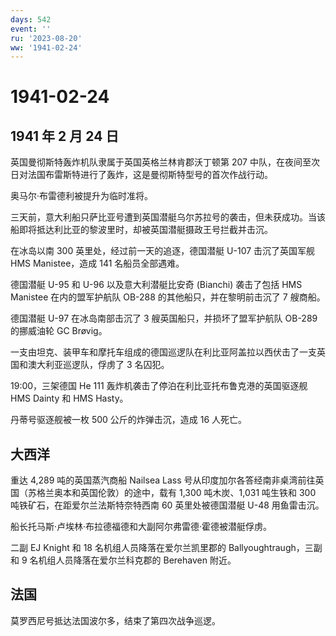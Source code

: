 ```yaml
---
days: 542
event: ''
ru: '2023-08-20'
ww: '1941-02-24'
---
```


# 1941-02-24

## 1941 年 2 月 24 日

英国曼彻斯特轰炸机队隶属于英国英格兰林肯郡沃丁顿第 207
中队，在夜间至次日对法国布雷斯特进行了轰炸，这是曼彻斯特型号的首次作战行动。

奥马尔·布雷德利被提升为临时准将。

三天前，意大利船只萨比亚号遭到英国潜艇乌尔苏拉号的袭击，但未获成功。当该船即将抵达利比亚的黎波里时，却被英国潜艇摄政王号拦截并击沉。

在冰岛以南 300 英里处，经过前一天的追逐，德国潜艇 U-107 击沉了英国军舰
HMS Manistee，造成 141 名船员全部遇难。

德国潜艇 U-95 和 U-96 以及意大利潜艇比安奇 (Bianchi) 袭击了包括 HMS
Manistee 在内的盟军护航队 OB-288 的其他船只，并在黎明前击沉了 7 艘商船。

德国潜艇 U-97 在冰岛南部击沉了 3 艘英国船只，并损坏了盟军护航队 OB-289
的挪威油轮 GC Brøvig。

一支由坦克、装甲车和摩托车组成的德国巡逻队在利比亚阿盖拉以西伏击了一支英国和澳大利亚巡逻队，俘虏了
3 名囚犯。

19:00，三架德国 He 111 轰炸机袭击了停泊在利比亚托布鲁克港的英国驱逐舰
HMS Dainty 和 HMS Hasty。

丹蒂号驱逐舰被一枚 500 公斤的炸弹击沉，造成 16 人死亡。

## 大西洋

重达 4,289 吨的英国蒸汽商船 Nailsea Lass
号从印度加尔各答经南非桌湾前往英国（苏格兰奥本和英国伦敦）的途中，载有
1,300 吨木炭、1,031 吨生铁和 300 吨铁矿石，在距爱尔兰法斯特奈特西南 60
英里处被德国潜艇 U-48 用鱼雷击沉。

船长托马斯·卢埃林·布拉德福德和大副阿尔弗雷德·霍德被潜艇俘虏。

二副 EJ Knight 和 18 名机组人员降落在爱尔兰凯里郡的
Ballyoughtraugh，三副和 9 名机组人员降落在爱尔兰科克郡的 Berehaven
附近。

## 法国

莫罗西尼号抵达法国波尔多，结束了第四次战争巡逻。